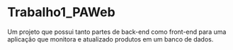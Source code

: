 # Trabalho1_PAWeb
Um projeto que possui tanto partes de back-end como front-end para uma aplicação que monitora e atualizado produtos em um banco de dados.
